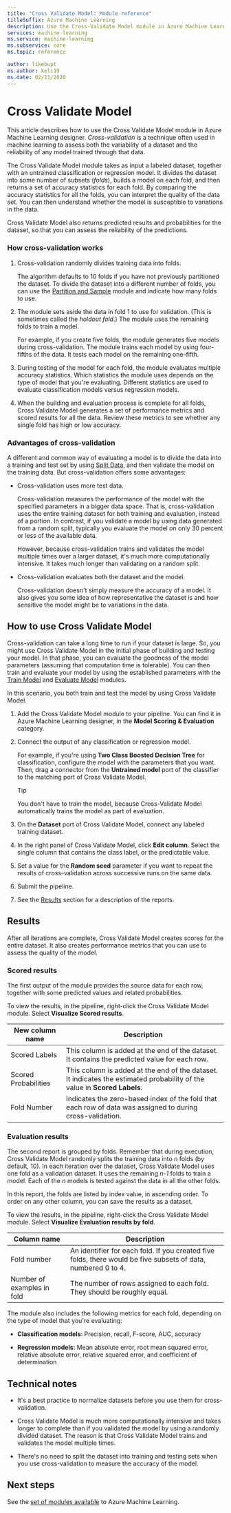 ```yaml
---
title: "Cross Validate Model: Module reference"
titleSuffix: Azure Machine Learning
description: Use the Cross-Validate Model module in Azure Machine Learning designer to cross-validate parameter estimates for classification or regression models.
services: machine-learning
ms.service: machine-learning
ms.subservice: core
ms.topic: reference

author: likebupt
ms.author: keli19
ms.date: 02/11/2020
---
```

# Cross Validate Model

This article describes how to use the Cross Validate Model module in Azure Machine Learning designer. *Cross-validation* is a technique often used in machine learning to assess both the variability of a dataset and the reliability of any model trained through that data.  

The Cross Validate Model module takes as input a labeled dataset, together with an untrained classification or regression model. It divides the dataset into some number of subsets (*folds*), builds a model on each fold, and then returns a set of accuracy statistics for each fold. By comparing the accuracy statistics for all the folds, you can interpret the quality of the data set. You can then understand whether the model is susceptible to variations in the data.  

Cross Validate Model also returns predicted results and probabilities for the dataset, so that you can assess the reliability of the predictions.  

### How cross-validation works

1. Cross-validation randomly divides training data into folds. 

   The algorithm defaults to 10 folds if you have not previously partitioned the dataset. To divide the dataset into a different number of folds, you can use the [Partition and Sample](partition-and-sample.md) module and indicate how many folds to use.  

2.  The module sets aside the data in fold 1 to use for validation. (This is sometimes called the *holdout fold*.) The module uses the remaining folds to train a model. 

    For example, if you create five folds, the module generates five models during cross-validation. The module trains each model by using four-fifths of the data. It tests each model on the remaining one-fifth.  

3.  During testing of the model for each fold, the module evaluates multiple accuracy statistics. Which statistics the module uses depends on the type of model that you're evaluating. Different statistics are used to evaluate classification models versus regression models.  

4.  When the building and evaluation process is complete for all folds, Cross Validate Model generates a set of performance metrics and scored results for all the data. Review these metrics to see whether any single fold has high or low accuracy. 

### Advantages of cross-validation

A different and common way of evaluating a model is to divide the data into a training and test set by using [Split Data](split-data.md), and then validate the model on the training data. But cross-validation offers some advantages:  

-   Cross-validation uses more test data.

    Cross-validation measures the performance of the model with the specified parameters in a bigger data space. That is, cross-validation uses the entire training dataset for both training and evaluation, instead of a portion. In contrast, if you validate a model by using data generated from a random split, typically you evaluate the model on only 30 percent or less of the available data.  

    However, because cross-validation trains and validates the model multiple times over a larger dataset, it's much more computationally intensive. It takes much longer than validating on a random split.  

-   Cross-validation evaluates both the dataset and the model.

    Cross-validation doesn't simply measure the accuracy of a model. It also gives you some idea of how representative the dataset is and how sensitive the model might be to variations in the data.  

## How to use Cross Validate Model

Cross-validation can take a long time to run if your dataset is large.  So, you might use Cross Validate Model in the initial phase of building and testing your model. In that phase, you can evaluate the goodness of the model parameters (assuming that computation time is tolerable). You can then train and evaluate your model by using the established parameters with the [Train Model](train-model.md) and [Evaluate Model](evaluate-model.md) modules.

In this scenario, you both train and test the model by using Cross Validate Model.

1. Add the Cross Validate Model module to your pipeline. You can find it in Azure Machine Learning designer, in the **Model Scoring & Evaluation** category. 

2. Connect the output of any classification or regression model. 

    For example, if you're using **Two Class Boosted Decision Tree** for classification, configure the model with the parameters that you want. Then, drag a connector from the **Untrained model** port of the classifier to the matching port of Cross Validate Model. 

    > [!TIP] 
    > You don't have to train the model, because Cross-Validate Model automatically trains the model as part of evaluation.  
3.  On the **Dataset** port of Cross Validate Model, connect any labeled training dataset.  

4.  In the right panel of Cross Validate Model, click **Edit column**. Select the single column that contains the class label, or the predictable value. 

5. Set a value for the **Random seed** parameter if you want to repeat the results of cross-validation across successive runs on the same data.  

6. Submit the pipeline.

7. See the [Results](#results) section for a description of the reports.

## Results

After all iterations are complete, Cross Validate Model creates scores for the entire dataset. It also creates performance metrics that you can use to assess the quality of the model.

### Scored results

The first output of the module provides the source data for each row, together with some predicted values and related probabilities. 

To view the results, in the pipeline, right-click the Cross Validate Model module. Select **Visualize Scored results**.

| New column name      | Description                              |
| -------------------- | ---------------------------------------- |
| Scored Labels        | This column is added at the end of the dataset. It contains the predicted value for each row. |
| Scored Probabilities | This column is added at the end of the dataset. It indicates the estimated probability of the value in **Scored Labels**. |
| Fold Number          | Indicates the zero-based index of the fold that each row of data was assigned to during cross-validation. |

 ### Evaluation results

The second report is grouped by folds. Remember that during execution, Cross Validate Model randomly splits the training data into *n* folds (by default, 10). In each iteration over the dataset, Cross Validate Model uses one fold as a validation dataset. It uses the remaining *n-1* folds to train a model. Each of the *n* models is tested against the data in all the other folds.

In this report, the folds are listed by index value, in ascending order.  To order on any other column, you can save the results as a dataset.

To view the results, in the pipeline, right-click the Cross Validate Model module. Select **Visualize Evaluation results by fold**.


|Column name| Description|
|----|----|
|Fold number| An identifier for each fold. If you created five folds, there would be five subsets of data, numbered 0 to 4.
|Number of examples in fold|The number of rows assigned to each fold. They should be roughly equal. |


The module also includes the following metrics for each fold, depending on the type of model that you're evaluating: 

+ **Classification models**: Precision, recall, F-score, AUC, accuracy  

+ **Regression models**: Mean absolute error, root mean squared error, relative absolute error, relative squared error, and coefficient of determination


## Technical notes  

+ It's a best practice to normalize datasets before you use them for cross-validation. 

+ Cross Validate Model is much more computationally intensive and takes longer to complete than if you validated the model by using a randomly divided dataset. The reason is that Cross Validate Model trains and validates the model multiple times.

+ There's no need to split the dataset into training and testing sets when you use cross-validation to measure the accuracy of the model. 


## Next steps

See the [set of modules available](module-reference.md) to Azure Machine Learning. 


